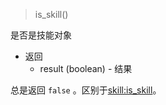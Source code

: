 > is_skill()

是否是技能对象

* 返回
    * result (boolean) - 结果

总是返回 `false` 。区别于[skill:is_skill]。

[skill:is_skill]: /ac/API/skill/is_skill
